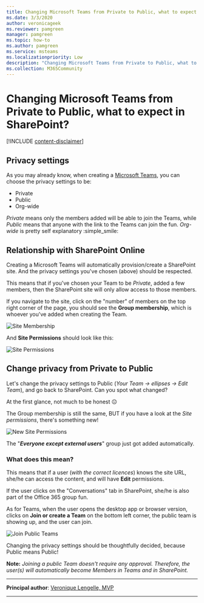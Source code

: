 ```yaml
---
title: Changing Microsoft Teams from Private to Public, what to expect in SharePoint?
ms.date: 3/3/2020
author: veronicageek
ms.reviewer: pamgreen
manager: pamgreen
ms.topic: how-to
ms.author: pamgreen
ms.service: msteams
ms.localizationpriority: Low
description: "Changing Microsoft Teams from Private to Public, what to expect in SharePoint?"
ms.collection: M365Community
---
```

# Changing Microsoft Teams from Private to Public, what to expect in SharePoint?

[!INCLUDE [content-disclaimer](includes/content-disclaimer.md)]

## Privacy settings

As you may already know, when creating a [Microsoft Teams](https://products.office.com/en-gb/microsoft-teams/group-chat-software), you can choose the privacy settings to be:

- Private
- Public
- Org-wide

_Private_ means only the members added will be able to join the Teams, while _Public_ means that anyone with the link to the Teams can join the fun.
_Org-wide_ is pretty self explanatory :simple_smile:

## Relationship with SharePoint Online

Creating a Microsoft Teams will automatically provision/create a SharePoint site. And the privacy settings you've chosen (above) should be respected.

This means that if you've chosen your Team to be _Private_, added a few members, then the SharePoint site will only allow access to those members.

If you navigate to the site, click on the "number" of members on the top right corner of the page, you should see the **Group membership**, which is whoever you've added when creating the Team.

![Site Membership](media/changing-microsoft-teams-from-private-to-public/SiteMembership.png)

And **Site Permissions** should look like this:

![Site Permissions](media/changing-microsoft-teams-from-private-to-public/SitePermissions.png)

## Change privacy from Private to Public

Let's change the privacy settings to Public (_Your Team -> ellipses -> Edit Team_), and go back to SharePoint. Can you spot what changed?

At the first glance, not much to be honest :neutral_face:

The Group membership is still the same, BUT if you have a look at the _Site permissions_, there's something new!

![New Site Permissions](media/changing-microsoft-teams-from-private-to-public/NEWSitePermissions.png)

The "**_Everyone except external users_**" group just got added automatically.

### What does this mean?

This means that if a user (_with the correct licences_) knows the site URL, she/he can access the content, and will have **Edit** permissions.

If the user clicks on the "Conversations" tab in SharePoint, she/he is also part of the Office 365 group fun.

As for Teams, when the user opens the desktop app or browser version, clicks on **Join or create a Team** on the bottom left corner, the public team is showing up, and the user can join.

![Join Public Teams](media/changing-microsoft-teams-from-private-to-public/JoinPublicTeams.png)

Changing the privacy settings should be thoughtfully decided, because Public means Public!

**Note:** _Joining a public Team doesn't require any approval. Therefore, the user(s) will automatically become Members in Teams and in SharePoint._

---

**Principal author**: [Veronique Lengelle, MVP](https://www.linkedin.com/in/veronique-lengelle-48a71b31)

---